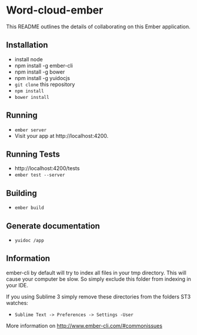 # Word-cloud-ember

This README outlines the details of collaborating on this Ember application.

## Installation

* install node
* npm install -g ember-cli
* npm install -g bower
* npm install -g yuidocjs
* `git clone` this repository
* `npm install`
* `bower install`

## Running

* `ember server`
* Visit your app at http://localhost:4200.

## Running Tests

* http://localhost:4200/tests
* `ember test --server`

## Building

* `ember build`

## Generate documentation

* `yuidoc /app`

## Information

ember-cli by default will try to index all files in your tmp directory. This will cause your computer be slow. So simply exclude this folder from indexing in your IDE.

If you using Sublime 3 simply remove these directories from the folders ST3 watches:

* `Sublime Text -> Preferences -> Settings -User `

More information on http://www.ember-cli.com/#commonissues

